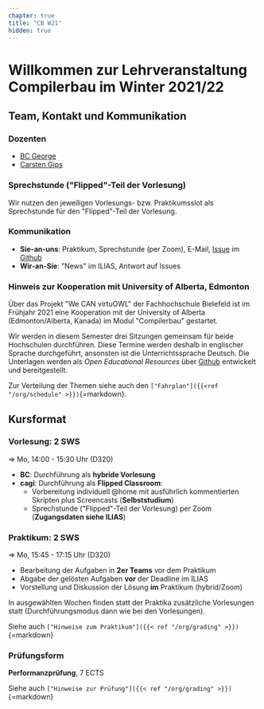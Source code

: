 ```yaml
---
chapter: true
title: "CB W21"
hidden: true
---
```



# Willkommen zur Lehrveranstaltung Compilerbau im Winter 2021/22

## Team, Kontakt und Kommunikation

### Dozenten

-   [BC George](https://www.fh-bielefeld.de/minden/ueber-uns/personenverzeichnis/birgit-christina-george)
-   [Carsten Gips](https://www.fh-bielefeld.de/minden/ueber-uns/personenverzeichnis/carsten-gips)

### Sprechstunde ("Flipped"-Teil der Vorlesung)

Wir nutzen den jeweiligen Vorlesungs- bzw. Praktikumsslot als Sprechstunde für den
"Flipped"-Teil der Vorlesung.

### Kommunikation

-   **Sie-an-uns**: Praktikum, Sprechstunde (per Zoom), E-Mail,
    [Issue](https://github.com/Compilerbau/Lecture/issues/new/choose) im
    [Github](https://github.com/Compilerbau/Lecture)
-   **Wir-an-Sie**: "News" im ILIAS, Antwort auf Issues

### Hinweis zur Kooperation mit University of Alberta, Edmonton

Über das Projekt "We CAN virtuOWL" der Fachhochschule Bielefeld ist im Frühjahr 2021
eine Kooperation mit der University of Alberta (Edmonton/Alberta, Kanada) im Modul
"Compilerbau" gestartet.

Wir werden in diesem Semester drei Sitzungen gemeinsam für beide Hochschulen durchführen.
Diese Termine werden deshalb in englischer Sprache durchgeführt, ansonsten ist die
Unterrichtssprache Deutsch. Die Unterlagen werden als *Open Educational Resources* über
[Github](https://github.com/Compilerbau/Lecture) entwickelt und bereitgestellt.

Zur Verteilung der Themen siehe auch den `["Fahrplan"]({{<ref "/org/schedule" >}})`{=markdown}.


## Kursformat

### Vorlesung: 2 SWS

=> Mo, 14:00 - 15:30 Uhr (D320)

*   **BC**: Durchführung als **hybride Vorlesung**
*   **cagi**: Durchführung als **Flipped Classroom**:
    *   Vorbereitung individuell \@home mit ausführlich kommentierten Skripten plus
        Screencasts (**Selbststudium**)
    *   Sprechstunde ("Flipped"-Teil der Vorlesung) per Zoom (**Zugangsdaten siehe ILIAS**)

### Praktikum: 2 SWS

=> Mo, 15:45 - 17:15 Uhr (D320)

-   Bearbeitung der Aufgaben in **2er Teams** vor dem Praktikum
-   Abgabe der gelösten Aufgaben **vor** der Deadline im ILIAS
-   Vorstellung und Diskussion der Lösung **im** Praktikum (hybrid/Zoom)

In ausgewählten Wochen finden statt der Praktika zusätzliche Vorlesungen statt
(Durchführungsmodus dann wie bei den Vorlesungen).

Siehe auch `["Hinweise zum Praktikum"]({{< ref "/org/grading" >}})`{=markdown}

### Prüfungsform

**Performanzprüfung**, 7 ECTS

Siehe auch `["Hinweise zur Prüfung"]({{< ref "/org/grading" >}})`{=markdown}
